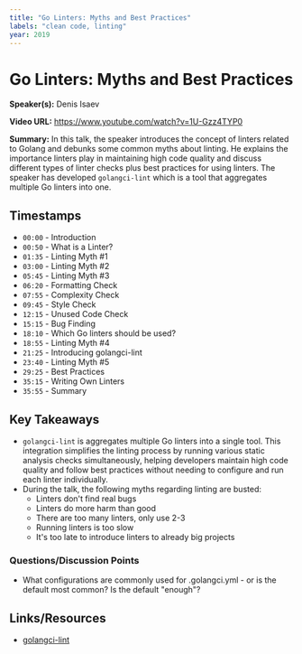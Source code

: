 ```yaml
---
title: "Go Linters: Myths and Best Practices"
labels: "clean code, linting"
year: 2019
---
```


# Go Linters: Myths and Best Practices

**Speaker(s):** Denis Isaev

**Video URL:** https://www.youtube.com/watch?v=1U-Gzz4TYP0

**Summary:** In this talk, the speaker introduces the concept of linters related to Golang and debunks some common myths about linting. He explains the importance linters play in maintaining high code quality and discuss different types of linter checks plus best practices for using linters. The speaker has developed `golangci-lint` which is a tool that aggregates multiple Go linters into one.

## Timestamps

- `00:00` - Introduction
- `00:50` - What is a Linter?
- `01:35` - Linting Myth #1
- `03:00` - Linting Myth #2
- `05:45` - Linting Myth #3
- `06:20` - Formatting Check
- `07:55` - Complexity Check
- `09:45` - Style Check
- `12:15` - Unused Code Check
- `15:15` - Bug Finding
- `18:10` - Which Go linters should be used?
- `18:55` - Linting Myth #4
- `21:25` - Introducing golangci-lint
- `23:40` - Linting Myth #5
- `29:25` - Best Practices
- `35:15` - Writing Own Linters
- `35:55` - Summary

## Key Takeaways

- `golangci-lint` is aggregates multiple Go linters into a single tool. This integration simplifies the linting process by running various static analysis checks simultaneously, helping developers maintain high code quality and follow best practices without needing to configure and run each linter individually.
- During the talk, the following myths regarding linting are busted:
  - Linters don't find real bugs
  - Linters do more harm than good
  - There are too many linters, only use 2-3
  - Running linters is too slow
  - It's too late to introduce linters to already big projects

### Questions/Discussion Points

- What configurations are commonly used for .golangci.yml - or is the default most common? Is the default "enough"?

## Links/Resources

- [golangci-lint](https://golangci-lint.run/)
